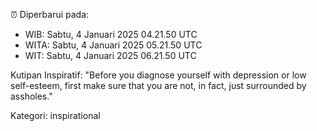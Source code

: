 ⏰ Diperbarui pada:
- WIB: Sabtu, 4 Januari 2025 04.21.50 UTC
- WITA: Sabtu, 4 Januari 2025 05.21.50 UTC
- WIT: Sabtu, 4 Januari 2025 06.21.50 UTC

Kutipan Inspiratif:
"Before you diagnose yourself with depression or low self-esteem, first make sure that you are not, in fact, just surrounded by assholes."


Kategori: inspirational

